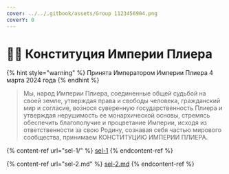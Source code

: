 ```yaml
---
cover: ../../.gitbook/assets/Group 1123456904.png
coverY: 0
---
```


# 🧑‍🎓 Конституция Империи Плиера

{% hint style="warning" %}
Принята Императором Империи Плиера 4 марта 2024 года
{% endhint %}

> Мы, народ Империи Плиера, соединенные общей судьбой на своей земле, утверждая права и свободы человека, гражданский мир и согласие, вознося суверенную государственность Плиера и утверждая нерушимость ее монархической основы, стремясь обеспечить благополучие и процветание Империи, исходя из ответственности за свою Родину, сознавая себя частью мирового сообщества, принимаем КОНСТИТУЦИЮ ИМПЕРИИ ПЛИЕРА.

{% content-ref url="sel-1/" %}
[sel-1](sel-1/)
{% endcontent-ref %}

{% content-ref url="sel-2.md" %}
[sel-2.md](sel-2.md)
{% endcontent-ref %}
